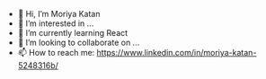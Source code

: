 - 👋 Hi, I’m Moriya Katan
- 👀 I’m interested in ...
- 🌱 I’m currently learning React
- 💞️ I’m looking to collaborate on ...
- 📫 How to reach me: https://www.linkedin.com/in/moriya-katan-5248316b/

<!---
mktana/mktana is a ✨ special ✨ repository because its `README.md` (this file) appears on your GitHub profile.
You can click the Preview link to take a look at your changes.
--->
